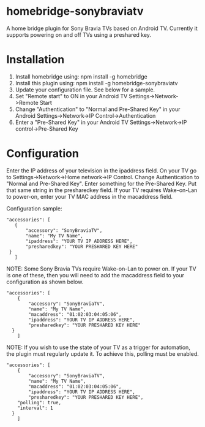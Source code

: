 # homebridge-sonybraviatv
A home bridge plugin for Sony Bravia TVs based on Android TV.
Currently it supports powering on and off TVs using a preshared key.

# Installation

1. Install homebridge using: npm install -g homebridge
2. Install this plugin using: npm install -g homebridge-sonybraviatv
3. Update your configuration file. See below for a sample.
4. Set "Remote start" to ON in your Android TV Settings->Network->Remote Start
5. Change "Authentication" to "Normal and Pre-Shared Key" in your Android Settings->Network->IP Control->Authentication
6. Enter a "Pre-Shared Key" in your Android TV Settings->Network->IP control->Pre-Shared Key

# Configuration

Enter the IP address of your television in the ipaddress field.
On your TV go to Settings->Network->Home network->IP Control.
  Change Authentication to "Normal and Pre-Shared Key".
  Enter something for the Pre-Shared Key.
  Put that same string in the presharedkey field.
If your TV requires Wake-on-Lan to power-on, enter your TV MAC address in the macaddress field.


Configuration sample:

 ```
"accessories": [
	{
		"accessory": "SonyBraviaTV",
		"name": "My TV Name",
		"ipaddress": "YOUR TV IP ADDRESS HERE",
		"presharedkey": "YOUR PRESHARED KEY HERE"
  }
    ]
```

NOTE: Some Sony Bravia TVs require Wake-on-Lan to power on.
  If your TV is one of these, then you will need to add the macaddress field to your configuration as shown below.

```
"accessories": [
	{
		"accessory": "SonyBraviaTV",
		"name": "My TV Name",
        "macaddress": "01:02:03:04:05:06",
		"ipaddress": "YOUR TV IP ADDRESS HERE",        
		"presharedkey": "YOUR PRESHARED KEY HERE"
  }
    ]
```

NOTE: If you wish to use the state of your TV as a trigger for automation, the plugin must regularly update it. To achieve this, polling must be enabled.

```
"accessories": [
	{
		"accessory": "SonyBraviaTV",
		"name": "My TV Name",
        "macaddress": "01:02:03:04:05:06",
		"ipaddress": "YOUR TV IP ADDRESS HERE",
		"presharedkey": "YOUR PRESHARED KEY HERE",
    "polling": true,
    "interval": 1
  }
    ]
```
